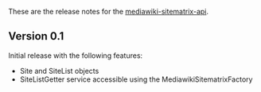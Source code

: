 These are the release notes for the [mediawiki-sitematrix-api](README.md).

## Version 0.1 

Initial release with the following features:

* Site and SiteList objects
* SiteListGetter service accessible using the MediawikiSitematrixFactory